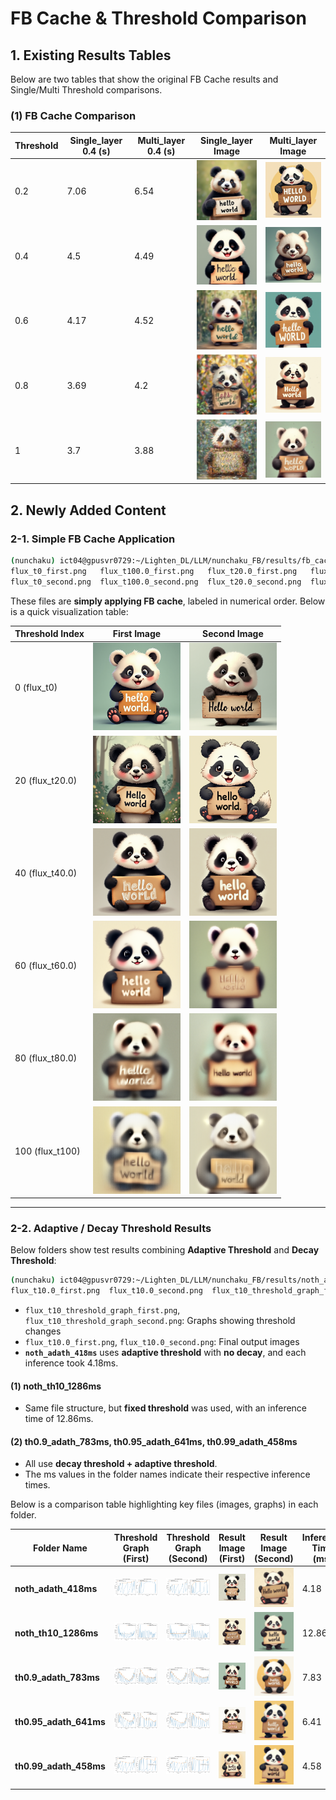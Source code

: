 # FB Cache & Threshold Comparison

## 1. Existing Results Tables

Below are two tables that show the original FB Cache results and Single/Multi Threshold comparisons.

### (1) FB Cache Comparison

| Threshold | Single_layer 0.4 (s) | Multi_layer 0.4 (s) | Single_layer Image                                                                                      | Multi_layer Image                                                                                         |
|-----------|----------------------|---------------------|----------------------------------------------------------------------------------------------------------|-----------------------------------------------------------------------------------------------------------|
| 0.2       | 7.06                | 6.54               | <img src="./results/Dfb_cache_results_sing_fix_multi_var/flux_t20.0_second.png" width="140">             | <img src="./results/Dfb_cache_results_single_fixed/flux_t20.0_second.png" width="140">                                  |
| 0.4       | 4.5                 | 4.49               | <img src="./results/Dfb_cache_results_sing_fix_multi_var/flux_t40.0_second.png" width="140">             | <img src="./results/Dfb_cache_results_single_fixed/flux_t40.0_second.png" width="140">                                  |
| 0.6       | 4.17                | 4.52               | <img src="./results/Dfb_cache_results_sing_fix_multi_var/flux_t60.0_second.png" width="140">             | <img src="./results/Dfb_cache_results_single_fixed/flux_t60.0_second.png" width="140">                                  |
| 0.8       | 3.69                | 4.2                | <img src="./results/Dfb_cache_results_sing_fix_multi_var/flux_t80.0_second.png" width="140">             | <img src="./results/Dfb_cache_results_single_fixed/flux_t80.0_second.png" width="140">                                  |
| 1         | 3.7                 | 3.88               | <img src="./results/Dfb_cache_results_sing_fix_multi_var/flux_t100.0_second.png" width="140">            | <img src="./results/Dfb_cache_results_single_fixed/flux_t100.0_second.png" width="140">                                 |



## 2. Newly Added Content

### 2-1. Simple FB Cache Application

```bash
(nunchaku) ict04@gpusvr0729:~/Lighten_DL/LLM/nunchaku_FB/results/fb_cache_results$ ls
flux_t0_first.png   flux_t100.0_first.png   flux_t20.0_first.png   flux_t40.0_first.png   flux_t60.0_first.png   flux_t80.0_first.png
flux_t0_second.png  flux_t100.0_second.png  flux_t20.0_second.png  flux_t40.0_second.png  flux_t60.0_second.png  flux_t80.0_second.png
```

These files are **simply applying FB cache**, labeled in numerical order. Below is a quick visualization table:

| Threshold Index | First Image                                                                 | Second Image                                                                 |
|-----------------|-----------------------------------------------------------------------------|------------------------------------------------------------------------------|
| 0 (flux_t0)     | <img src="./results/fb_cache_results/flux_t0_first.png" width="140">        | <img src="./results/fb_cache_results/flux_t0_second.png" width="140">       |
| 20 (flux_t20.0) | <img src="./results/fb_cache_results/flux_t20.0_first.png" width="140">     | <img src="./results/fb_cache_results/flux_t20.0_second.png" width="140">    |
| 40 (flux_t40.0) | <img src="./results/fb_cache_results/flux_t40.0_first.png" width="140">     | <img src="./results/fb_cache_results/flux_t40.0_second.png" width="140">    |
| 60 (flux_t60.0) | <img src="./results/fb_cache_results/flux_t60.0_first.png" width="140">     | <img src="./results/fb_cache_results/flux_t60.0_second.png" width="140">    |
| 80 (flux_t80.0) | <img src="./results/fb_cache_results/flux_t80.0_first.png" width="140">     | <img src="./results/fb_cache_results/flux_t80.0_second.png" width="140">    |
| 100 (flux_t100) | <img src="./results/fb_cache_results/flux_t100.0_first.png" width="140">    | <img src="./results/fb_cache_results/flux_t100.0_second.png" width="140">   |

---

### 2-2. Adaptive / Decay Threshold Results

Below folders show test results combining **Adaptive Threshold** and **Decay Threshold**:

```bash
(nunchaku) ict04@gpusvr0729:~/Lighten_DL/LLM/nunchaku_FB/results/noth_adath_418ms$ ls
flux_t10.0_first.png  flux_t10.0_second.png  flux_t10_threshold_graph_first.png  flux_t10_threshold_graph_second.png
```

- `flux_t10_threshold_graph_first.png`, `flux_t10_threshold_graph_second.png`: Graphs showing threshold changes  
- `flux_t10.0_first.png`, `flux_t10.0_second.png`: Final output images  
- **`noth_adath_418ms`** uses **adaptive threshold** with **no decay**, and each inference took 4.18ms.

#### (1) noth_th10_1286ms
- Same file structure, but **fixed threshold** was used, with an inference time of 12.86ms.

#### (2) th0.9_adath_783ms, th0.95_adath_641ms, th0.99_adath_458ms
- All use **decay threshold + adaptive threshold**.
- The ms values in the folder names indicate their respective inference times.

Below is a comparison table highlighting key files (images, graphs) in each folder.

| Folder Name            | Threshold Graph (First)                                                                | Threshold Graph (Second)                                                               | Result Image (First)                                                                | Result Image (Second)                                                               | Inference Time (ms) |
|------------------------|-----------------------------------------------------------------------------------------|-----------------------------------------------------------------------------------------|---------------------------------------------------------------------------------------|---------------------------------------------------------------------------------------|---------------------|
| **noth_adath_418ms**   | <img src="./results/noth_adath_418ms/flux_t10_threshold_graph_first.png" width="140">  | <img src="./results/noth_adath_418ms/flux_t10_threshold_graph_second.png" width="140">  | <img src="./results/noth_adath_418ms/flux_t10.0_first.png" width="140">             | <img src="./results/noth_adath_418ms/flux_t10.0_second.png" width="140">            | 4.18               |
| **noth_th10_1286ms**   | <img src="./results/noth_th10_1286ms/flux_t10_threshold_graph_first.png" width="140">   | <img src="./results/noth_th10_1286ms/flux_t10_threshold_graph_second.png" width="140">   | <img src="./results/noth_th10_1286ms/flux_t10.0_first.png" width="140">             | <img src="./results/noth_th10_1286ms/flux_t10.0_second.png" width="140">            | 12.86              |
| **th0.9_adath_783ms**  | <img src="./results/th0.9 _adath_783ms/flux_t10_threshold_graph_first.png" width="140"> | <img src="./results/th0.9 _adath_783ms/flux_t10_threshold_graph_second.png" width="140"> | <img src="./results/th0.9 _adath_783ms/flux_t10.0_first.png" width="140">         | <img src="./results/th0.9 _adath_783ms/flux_t10.0_second.png" width="140">        | 7.83               |
| **th0.95_adath_641ms** | <img src="./results/th0.95 _adath_641ms/flux_t10_threshold_graph_first.png" width="140">| <img src="./results/th0.95 _adath_641ms/flux_t10_threshold_graph_second.png" width="140">| <img src="./results/th0.95 _adath_641ms/flux_t10.0_first.png" width="140">        | <img src="./results/th0.95 _adath_641ms/flux_t10.0_second.png" width="140">       | 6.41               |
| **th0.99_adath_458ms** | <img src="./results/th0.99 _adath_458ms/flux_t10_threshold_graph_first.png" width="140">| <img src="./results/th0.99 _adath_458ms/flux_t10_threshold_graph_second.png" width="140">| <img src="./results/th0.99 _adath_458ms/flux_t10.0_first.png" width="140">        | <img src="./results/th0.99 _adath_458ms/flux_t10.0_second.png" width="140">       | 4.58               |

